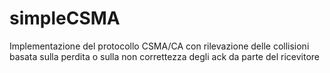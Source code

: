 # simpleCSMA
Implementazione del protocollo CSMA/CA con rilevazione delle collisioni basata sulla perdita o sulla non correttezza degli ack da parte del ricevitore
